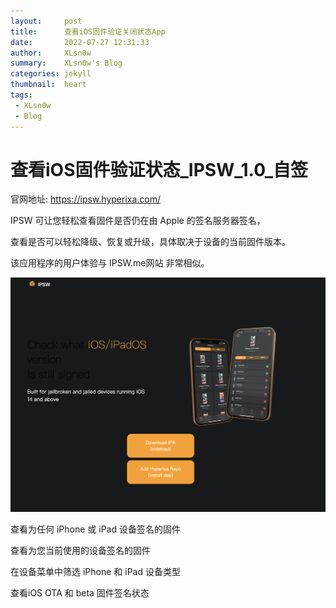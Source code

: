 ```yaml
---
layout:     post
title:      查看iOS固件验证关闭状态App
date:       2022-07-27 12:31:33
author:     XLsn0w
summary:    XLsn0w's Blog
categories: jekyll
thumbnail:  heart
tags:
 - XLsn0w
 - Blog
---
```


# 查看iOS固件验证状态_IPSW_1.0_自签

官网地址: https://ipsw.hyperixa.com/

IPSW 可让您轻松查看固件是否仍在由 Apple 的签名服务器签名，

查看是否可以轻松降级、恢复或升级，具体取决于设备的当前固件版本。

该应用程序的用户体验与 IPSW.me网站 非常相似。

![IPSW](https://github.com/XLsn0w/XLsn0w.github.io/blob/master/Assets/ipsw.png?raw=true)

查看为任何 iPhone 或 iPad 设备签名的固件

查看为您当前使用的设备签名的固件

在设备菜单中筛选 iPhone 和 iPad 设备类型

查看iOS OTA 和 beta 固件签名状态

[1]: https://xlsn0w.github.io
